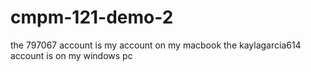 # cmpm-121-demo-2
the 797067 account is my account on my macbook
the kaylagarcia614 account is on my windows pc 
